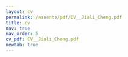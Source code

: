 ```yaml
---
layout: cv
permalink: /assents/pdf/CV__Jiali_Cheng.pdf
title: cv
nav: true
nav_order: 5
cv_pdf: CV__Jiali_Cheng.pdf
newtab: true
---
```

